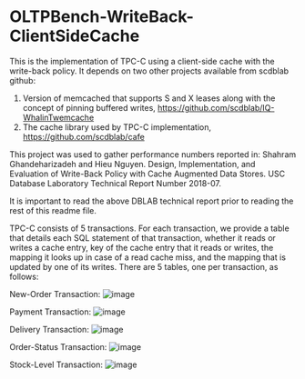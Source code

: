 # OLTPBench-WriteBack-ClientSideCache
This is the implementation of TPC-C using a client-side cache with the write-back policy.  It depends on two other projects available from scdblab github:
1.  Version of memcached that supports S and X leases along with the concept of pinning buffered writes, https://github.com/scdblab/IQ-WhalinTwemcache
2. The cache library used by TPC-C implementation, https://github.com/scdblab/cafe

This project was used to gather performance numbers reported in:
Shahram Ghandeharizadeh and Hieu Nguyen.  Design, Implementation, and Evaluation of Write-Back Policy with Cache Augmented Data Stores.  USC Database Laboratory Technical Report Number 2018-07.

It is important to read the above DBLAB technical report prior to reading the rest of this readme file.

TPC-C consists of 5 transactions.  For each transaction, we provide a table that details each SQL statement of that transaction, whether it reads or writes a cache entry, key of the cache entry that it reads or writes, the mapping it looks up in case of a read cache miss, and the mapping that is updated by one of its writes. There are 5 tables, one per transaction, as follows:

New-Order Transaction:
![image](https://drive.google.com/uc?export=view&id=112x2cAreEMNzXLBDqTdi3AifHAuPHyMk)

Payment Transaction:
![image](https://drive.google.com/uc?export=view&id=1bUJvmrDxS51UsutJoa0krZwZKwJ_4FR2)

Delivery Transaction:
![image](https://drive.google.com/uc?export=view&id=1j9RU_kfVv7LwVWfLVEcR3kGsv4IF_os9)

Order-Status Transaction:
![image](https://drive.google.com/uc?export=view&id=1e7aSxOjILdLETaM8U5fvUKgw48bUVgCJ)

Stock-Level Transaction:
![image](https://drive.google.com/uc?export=view&id=1_eBQtHH8M4rp1pcfNt3baKmqnDGkXNy4)
